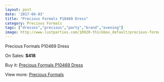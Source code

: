 ```yaml
---
layout: post
date: '2017-04-03'
title: "Precious Formals P10469 Dress"
category: Precious Formals
tags: ["dresses","precious","party","brand","evening"]
image: http://www.lustparties.com/10920-thickbox_default/precious-formals-p10469-dress.jpg
---
```

Precious Formals P10469 Dress

On Sales: **$418**
<a href="https://www.lustparties.com/en/precious-formals/3817-precious-formals-p10469-dress.html"><amp-img layout="responsive" width="600" height="600" src="//www.lustparties.com/10920-thickbox_default/precious-formals-p10469-dress.jpg" alt="Precious Formals P10469 Dress 0" /></a>

Buy it: [Precious Formals P10469 Dress](https://www.lustparties.com/en/precious-formals/3817-precious-formals-p10469-dress.html "Precious Formals P10469 Dress")

View more: [Precious Formals](https://www.lustparties.com/en/18-precious-formals "Precious Formals")